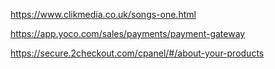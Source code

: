 https://www.clikmedia.co.uk/songs-one.html

https://app.yoco.com/sales/payments/payment-gateway

https://secure.2checkout.com/cpanel/#/about-your-products
